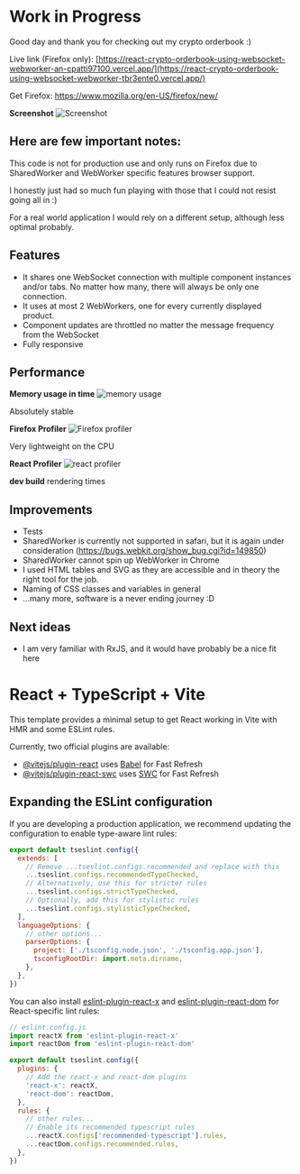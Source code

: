 # Work in Progress

Good day and thank you for checking out my crypto orderbook :)

Live link (Firefox only): [https://react-crypto-orderbook-using-websocket-webworker-an-cpatti97100.vercel.app/](https://react-crypto-orderbook-using-websocket-webworker-tbr3ente0.vercel.app/)

Get Firefox: https://www.mozilla.org/en-US/firefox/new/

**Screenshot** ![Screenshot](https://i.ibb.co/wsb5pSD/Screenshot-2021-07-04-at-14-13-28.png)

## Here are few important notes:

This code is not for production use and only runs on Firefox due to SharedWorker and WebWorker specific features browser support.

I honestly just had so much fun playing with those that I could not resist going all in :)

For a real world application I would rely on a different setup, although less optimal probably.

## Features

- It shares one WebSocket connection with multiple component instances and/or tabs. No matter how many, there will always be only one connection.
- It uses at most 2 WebWorkers, one for every currently displayed product.
- Component updates are throttled no matter the message frequency from the WebSocket
- Fully responsive

## Performance

**Memory usage in time** ![memory usage](https://i.ibb.co/qjhL4qQ/Screenshot-2021-07-04-at-14-15-51.png)

Absolutely stable

**Firefox Profiler** ![Firefox profiler](https://i.ibb.co/DK87DW7/Screenshot-2021-07-04-at-14-08-36.png)

Very lightweight on the CPU

**React Profiler** ![react profiler](https://i.ibb.co/hcQ4FCc/Screenshot-2021-07-04-at-14-20-05.png)

**dev build** rendering times

## Improvements

- Tests
- SharedWorker is currently not supported in safari, but it is again under consideration (https://bugs.webkit.org/show_bug.cgi?id=149850)
- SharedWorker cannot spin up WebWorker in Chrome
- I used HTML tables and SVG as they are accessible and in theory the right tool for the job.
- Naming of CSS classes and variables in general
- ...many more, software is a never ending journey :D

## Next ideas

- I am very familiar with RxJS, and it would have probably be a nice fit here

# React + TypeScript + Vite

This template provides a minimal setup to get React working in Vite with HMR and some ESLint rules.

Currently, two official plugins are available:

- [@vitejs/plugin-react](https://github.com/vitejs/vite-plugin-react/blob/main/packages/plugin-react) uses [Babel](https://babeljs.io/) for Fast Refresh
- [@vitejs/plugin-react-swc](https://github.com/vitejs/vite-plugin-react/blob/main/packages/plugin-react-swc) uses [SWC](https://swc.rs/) for Fast Refresh

## Expanding the ESLint configuration

If you are developing a production application, we recommend updating the configuration to enable type-aware lint rules:

```js
export default tseslint.config({
  extends: [
    // Remove ...tseslint.configs.recommended and replace with this
    ...tseslint.configs.recommendedTypeChecked,
    // Alternatively, use this for stricter rules
    ...tseslint.configs.strictTypeChecked,
    // Optionally, add this for stylistic rules
    ...tseslint.configs.stylisticTypeChecked,
  ],
  languageOptions: {
    // other options...
    parserOptions: {
      project: ['./tsconfig.node.json', './tsconfig.app.json'],
      tsconfigRootDir: import.meta.dirname,
    },
  },
})
```

You can also install [eslint-plugin-react-x](https://github.com/Rel1cx/eslint-react/tree/main/packages/plugins/eslint-plugin-react-x) and [eslint-plugin-react-dom](https://github.com/Rel1cx/eslint-react/tree/main/packages/plugins/eslint-plugin-react-dom) for React-specific lint rules:

```js
// eslint.config.js
import reactX from 'eslint-plugin-react-x'
import reactDom from 'eslint-plugin-react-dom'

export default tseslint.config({
  plugins: {
    // Add the react-x and react-dom plugins
    'react-x': reactX,
    'react-dom': reactDom,
  },
  rules: {
    // other rules...
    // Enable its recommended typescript rules
    ...reactX.configs['recommended-typescript'].rules,
    ...reactDom.configs.recommended.rules,
  },
})
```

